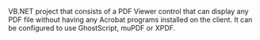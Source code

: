 VB.NET project that consists of a PDF Viewer control that can display any PDF file without having any Acrobat programs installed on the client. It can be configured to use GhostScript, muPDF or XPDF.